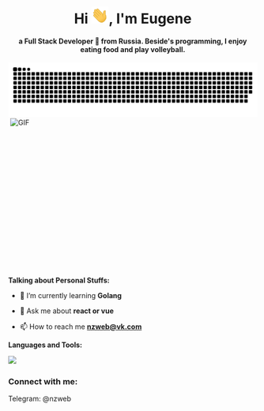 <div align="center">
<h1 align="center">Hi <img width="35" src="https://github.com/1999AZZAR/1999AZZAR/blob/main/resources/img/waving.gif">, I'm Eugene</h1>
<h4 align="center">a Full Stack Developer 🚀 from Russia. Beside's programming, I enjoy eating food and play volleyball.
</h4>
</div>

<div align="center">
  <a href="https://1999azzar.github.io/1999AZZAR/">
  <img  src="https://github.com/1999AZZAR/1999AZZAR/blob/main/resources/img/grid-snake.svg"
       alt="snake" /></a>
</div>




  <img align="right" alt="GIF" src="https://github.com/abhisheknaiidu/abhisheknaiidu/blob/master/code.gif?raw=true" width="500" height="320" />
  
**Talking about Personal Stuffs:**


- 🌱 I’m currently learning **Golang**

- 💬 Ask me about **react or vue**

- 📫 How to reach me **nzweb@vk.com**

**Languages and Tools:**  

<img height="20" src="https://user-images.githubusercontent.com/25181517/192149581-88194d20-1a37-4be8-8801-5dc0017ffbbe.png">





<h3 align="left">Connect with me:</h3>
<p align="left">
Telegram: @nzweb
</p>

